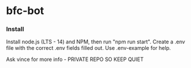 # bfc-bot

### Install 
Install node.js (LTS - 14) and NPM, then run "npm run start". Create a .env file with the correct .env fields filled out. Use .env-example for help.

Ask vince for more info - PRIVATE REPO SO KEEP QUIET
